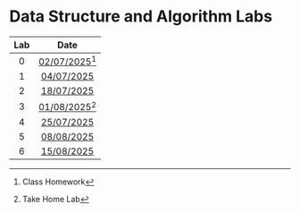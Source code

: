 # Data Structure and Algorithm Labs

| Lab | Date |
| :-----: | :--: |
| 0 | [02/07/2025](Lab00/Lab00.md)[^1] |
| 1 | [04/07/2025](Lab01/Lab01.md) |
| 2 | [18/07/2025](Lab02/Lab02.md) |
| 3 | [01/08/2025](Lab03/Lab03.md)[^2] |
| 4 | [25/07/2025](Lab04/Lab04.md) |
| 5 | [08/08/2025](Lab05/Lab05.md) |
| 6 | [15/08/2025](Lab06/Lab06.md) |

[^1]: Class Homework
[^2]: Take Home Lab
